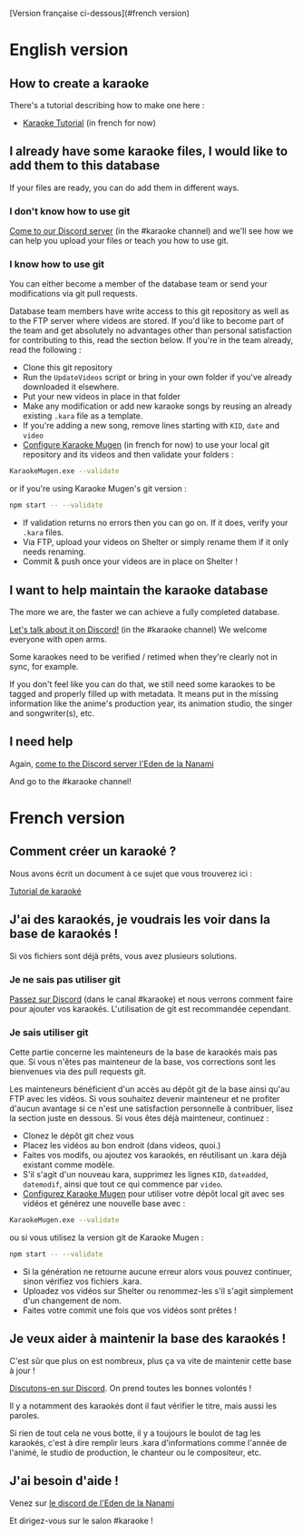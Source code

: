 [Version française ci-dessous](#french version)

# English version

## How to create a karaoke

There's a tutorial describing how to make one here :

* [Karaoke Tutorial](docs/tutorial.french.md) (in french for now)

## I already have some karaoke files, I would like to add them to this database

If your files are ready, you can do add them in different ways.

### I don't know how to use git

[Come to our Discord server](https://discord.gg/a8dMYek) (in the #karaoke channel) and we'll see how we can help you upload your files or teach you how to use git.

### I know how to use git

You can either become a member of the database team or send your modifications via git pull requests.

Database team members have write access to this git repository as well as to the FTP server where videos are stored. If you'd like to become part of the team and get absolutely no advantages other than personal satisfaction for contributing to this, read the section below. If you're in the team already, read the following :

- Clone this git repository
- Run the `UpdateVideos` script or bring in your own folder if you've already downloaded it elsewhere.
- Put your new videos in place in that folder
- Make any modification or add new karaoke songs by reusing an already existing `.kara` file as a template.
- If you're adding a new song, remove lines starting with `KID`, `date` and `video`
- [Configure Karaoke Mugen](http://mugen.karaokes.moe/docs/user-guide/configuration/) (in french for now) to use your local git repository and its videos and then validate your folders :

```sh
KaraokeMugen.exe --validate
```

or if you're using Karaoke Mugen's git version :

```sh
npm start -- --validate
```

- If validation returns no errors then you can go on. If it does, verify your `.kara` files.
- Via FTP, upload your videos on Shelter or simply rename them if it only needs renaming.
- Commit & push once your videos are in place on Shelter !

## I want to help maintain the karaoke database

The more we are, the faster we can achieve a fully completed database.

[Let's talk about it on Discord!](https://discord.gg/a8dMYek) (in the #karaoke channel) We welcome everyone with open arms.

Some karaokes need to be verified / retimed when they're clearly not in sync, for example.

If you don't feel like you can do that, we still need some karaokes to be tagged and properly filled up with metadata. It means put in the missing information like the anime's production year, its animation studio, the singer and songwriter(s), etc.

## I need help

Again, [come to the Discord server l'Eden de la Nanami](https://discord.gg/a8dMYek)

And go to the #karaoke channel!


# French version

## Comment créer un karaoké ? 

Nous avons écrit un document à ce sujet que vous trouverez ici :

[Tutorial de karaoké](docs/tutorial.français.md)

## J'ai des karaokés, je voudrais les voir dans la base de karaokés !

Si vos fichiers sont déjà prêts, vous avez plusieurs solutions.

### Je ne sais pas utiliser git

[Passez sur Discord](https://discord.gg/a8dMYek) (dans le canal #karaoke) et nous verrons comment faire pour ajouter vos karaokés. L'utilisation de git est recommandée cependant.

### Je sais utiliser git

Cette partie concerne les mainteneurs de la base de karaokés mais pas que. Si vous n'êtes pas mainteneur de la base, vos corrections sont les bienvenues via des pull requests git.

Les mainteneurs bénéficient d'un accès au dépôt git de la base ainsi qu'au FTP avec les vidéos. Si vous souhaitez devenir mainteneur et ne profiter d'aucun avantage si ce n'est une satisfaction personnelle à contribuer, lisez la section juste en dessous. Si vous êtes déjà mainteneur, continuez :

- Clonez le dépôt git chez vous
- Placez les vidéos au bon endroit (dans videos, quoi.)
- Faites vos modifs, ou ajoutez vos karaokés, en réutilisant un .kara déjà existant comme modèle.
- S'il s'agit d'un nouveau kara, supprimez les lignes `KID`, `dateadded`, `datemodif`, ainsi que tout ce qui commence par `video`.
- [Configurez Karaoke Mugen](http://mugen.karaokes.moe/docs/user-guide/configuration/) pour utiliser votre dépôt local git avec ses vidéos et générez une nouvelle base avec :

```sh
KaraokeMugen.exe --validate
```

ou si vous utilisez la version git de Karaoke Mugen :

```sh
npm start -- --validate
```

- Si la génération ne retourne aucune erreur alors vous pouvez continuer, sinon vérifiez vos fichiers .kara.
- Uploadez vos vidéos sur Shelter ou renommez-les s'il s'agit simplement d'un changement de nom.
- Faites votre commit une fois que vos vidéos sont prêtes !

## Je veux aider à maintenir la base des karaokés !

C'est sûr que plus on est nombreux, plus ça va vite de maintenir cette base à jour !

[Discutons-en sur Discord](https://discord.gg/a8dMYek). On prend toutes les bonnes volontés !

Il y a notamment des karaokés dont il faut vérifier le titre, mais aussi les paroles.

Si rien de tout cela ne vous botte, il y a toujours le boulot de tag les karaokés, c'est à dire remplir leurs .kara d'informations comme l'année de l'animé, le studio de production, le chanteur ou le compositeur, etc.

## J'ai besoin d'aide !

Venez sur [le discord de l'Eden de la Nanami](https://discord.gg/a8dMYek)

Et dirigez-vous sur le salon #karaoke !
